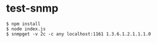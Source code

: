 # test-snmp

    $ npm install
    $ node index.js
    $ snmpget -v 2c -c any localhost:1161 1.3.6.1.2.1.1.1.0
